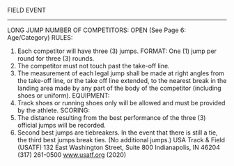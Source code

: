 FIELD EVENT
* * * * *
LONG JUMP
NUMBER OF COMPETITORS: OPEN
(See Page 6: Age/Category)
RULES:
1. Each competitor will have three (3) jumps. FORMAT: One (1) jump per round for three (3) rounds.
2. The competitor must not touch past the take-off line.
3. The measurement of each legal jump shall be made at right angles from the take-off line, or the take off line extended,
to the nearest break in the landing area made by any part of the body of the competitor (including shoes or uniform).
EQUIPMENT:
1. Track shoes or running shoes only will be allowed and must be provided by the athlete.
SCORING:
1. The distance resulting from the best performance of the three (3) official jumps will be recorded.
2. Second best jumps are tiebreakers. In the event that there is still a tie, the third best jumps break ties. (No additional
jumps.)
USA Track & Field (USATF)
132 East Washington Street, Suite 800
Indianapolis, IN 46204
(317) 261-0500
www.usatf.org
(2020)
